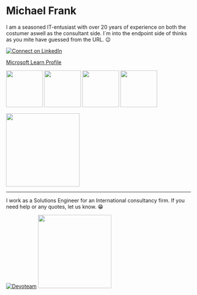 # Michael Frank

I am a seasoned IT-entusiast with over 20 years of experience on both the costumer aswell as the consultant side.
I´m into the endpoint side of thinks as you mite have guessed from the URL. :wink:

[![Connect on LinkedIn](https://camo.githubusercontent.com/8f98e3b61b0da5c27840993910262b51ccea010d137c4ce6d2f17ce846a703df/68747470733a2f2f696d672e736869656c64732e696f2f62616467652f436f6e6e656374206f6e204c696e6b6564496e2d626c75653f7374796c653d666f722d7468652d6261646765266c6f676f3d6c696e6b6564696e266c6f676f436f6c6f723d7768697465 'LinkedIn: Michael Frank')](https://www.linkedin.com/in/michael-frank-26b86222b)

[Microsoft Learn Profile](https://learn.microsoft.com/en-us/users/michaelfrank-1121/credentials)

<p float="left">
<img src="https://learn.microsoft.com/media/learn/certification/badges/microsoft-certified-associate-badge.svg" width="100"/>
<img src="https://learn.microsoft.com/media/learn/certification/badges/microsoft-certified-fundamentals-badge.svg" width="100"/>
  <img src="https://learn.microsoft.com/en-us/media/profile/zero-state-applied-skills.svg?branch=main" width="100"/>
  <img src="https://learn.microsoft.com/media/learn/certification/badges/microsoft-certified-specialty-badge.svg" width="100"/>
</p>

<img src="https://getnerdio.com/wp-content/uploads/2023/10/nme-200.jpg" width="200"/>

---

I work as a Solutions Engineer for an International consultancy firm. If you need help or any quotes, let us know. :grin:

[![Devoteam](https://www.devoteam.com/wp-content/themes/lsac-devoteam/assets/images/logo-devoteam.svg 'Devoteam')](https://mcloud.devoteam.com)
[<img src="https://www.devoteam.com/wp-content/themes/lsac-devoteam/assets/images/logo-devoteam.svg" width="200">](https://mcloud.devoteam.com)
